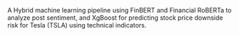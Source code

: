 A Hybrid machine learning pipeline using FinBERT and Financial RoBERTa to analyze post sentiment, and XgBoost for predicting stock price downside risk for Tesla (TSLA) using technical indicators.

